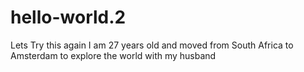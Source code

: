 # hello-world.2
Lets Try this again
I am 27 years old and moved from South Africa to Amsterdam to explore the world with my husband
